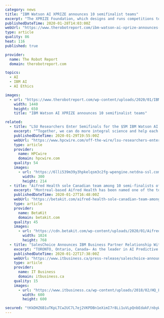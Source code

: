 ```yaml
---
category: news
title: "IBM Watson AI XPRIZE announces 10 semifinalist teams"
excerpt: "The XPRIZE Foundation, which designs and runs competitions to “solve humanity’s grand challenges,” has announced the 10 semifinalist teams advancing in the IBM Watson AI XPRIZE. The four-competition is intended to demonstrate how people can collaborate with artificial intelligence to tackle pressing global problems. Sponsored by IBM ..."
publishedDateTime: 2020-01-28T14:03:00Z
webUrl: "https://www.therobotreport.com/ibm-watson-ai-xprize-announces-10-semifinalist-teams/"
type: article
quality: 86
heat: 116
published: true

provider:
  name: The Robot Report
  domain: therobotreport.com

topics:
  - AI
  - IBM AI
  - AI Ethics

images:
  - url: "https://www.therobotreport.com/wp-content/uploads/2020/01/IBM-AI-XPRIZE-logo.jpg"
    width: 1440
    height: 650
    title: "IBM Watson AI XPRIZE announces 10 semifinalist teams"

related:
  - title: "LSU Researchers Enter Semifinals for the $5M IBM Watson AI XPRIZE"
    excerpt: "“Together, we can do more integral science and help each other move this whole project forward.” The IBM Watson AI XPRIZE is a global competition encouraging teams of researchers to develop powerful applications based on artificial intelligence and demonstrate how humans can collaborate with AIs to tackle some of the world’s greatest ..."
    publishedDateTime: 2020-01-29T19:55:00Z
    webUrl: "https://www.hpcwire.com/off-the-wire/lsu-researchers-enter-semifinals-for-the-5m-ibm-watson-ai-xprize/"
    type: article
    provider:
      name: HPCwire
      domain: hpcwire.com
    quality: 54
    images:
      - url: "https://6lli539m39y3hpkelqsm3c2fg-wpengine.netdna-ssl.com/wp-content/uploads/2020/01/xprize_lsu_sitevisit-300x214.jpg"
        width: 300
        height: 214
  - title: "Aifred Health sole Canadian team among 10 semi-finalists of global IBM Watson competition"
    excerpt: "Montreal-based Aifred Health has been named one of the top 10 semi-finalists of the global IBM Watson AI XPrize. The startup is the final Canadian team remaining in the multi-year competition. “We have the chance to show the world what we can do.” “Being in this competition up until this level, and being a team that started with the ..."
    publishedDateTime: 2020-01-27T16:48:00Z
    webUrl: "https://betakit.com/aifred-health-sole-canadian-team-among-10-semi-finalists-of-global-ibm-watson-competition/"
    type: article
    provider:
      name: BetaKit
      domain: betakit.com
    quality: 45
    images:
      - url: "https://cdn.betakit.com/wp-content/uploads/2020/01/Aifred-1024x768.jpeg"
        width: 1024
        height: 768
  - title: "SalesChoice Announces IBM Business Partner Relationship With IBM Watson Analytics for Relationship Analytic Integration"
    excerpt: "TORONTO, Ontario, Canada– As the leader in AI Predictive Sales and Marketing Cloud Solutions, SalesChoice Inc. is pleased to announce SalesChoice is an official IBM Business Partner and has integrated IBM Watson Analytics into SalesChoice’s AI Insight Application and SalesForce App Exchange Offerings to enable Relationship Analytics to ..."
    publishedDateTime: 2020-01-22T17:38:00Z
    webUrl: "https://www.itbusiness.ca/press-release/saleschoice-announces-ibm-business-partner-relationship-with-ibm-watson-analytics-for-relationship-analytic-integration"
    type: article
    provider:
      name: IT Business
      domain: itbusiness.ca
    quality: 15
    images:
      - url: "https://www.itbusiness.ca/wp-content/uploads/2018/02/HQ_LogoVer002.jpg.png"
        width: 600
        height: 600

secured: "tKkDHZ6B1uTKpLTCw2UC7L7ej2VKPDBn1eXimI7r8Li1uVLpQnbEdakF/nbyWTKWO4XqBXrVZkJetkALePsUbI4jxOUq8ZApex1EBfBXrGkX5b96C9Rpos+xBGc+tSRSSAUGajQLNLWTPBT+Nch5CbZULIViXUWEWf+UimTeC8U6fXtowPSJEkG72iE2a4Fn+9AR3gJp2Vb6f3TMv9hfAAZi7lZscEHUkeQE7y9AexnJdsrrhEJdEc9MXyV7yEIElnrpdWtX/4kFVxSYSrGIyS3a+HZ1PMX3PTgi0zLQKg69Tqcd4nViDvg+m7/4if7Sv9pj6jxPw3XZaAb/rcIar9pGDUS+wO5pCmePlAP+Zc3YtPS3kIOMbHy1QeJR/l2Cg0j61GYRYE2d7LEj/d05j93OwCPON//tAmVKcgh5utV+uTRhNELaB82BCkKAtq66FTQ6iwnF6p5AATf8dLLJLQd74fqwV5akoOMVgnNBYvk=;qsG+FpgOHdaPS0lYp/JXuw=="
---
```



